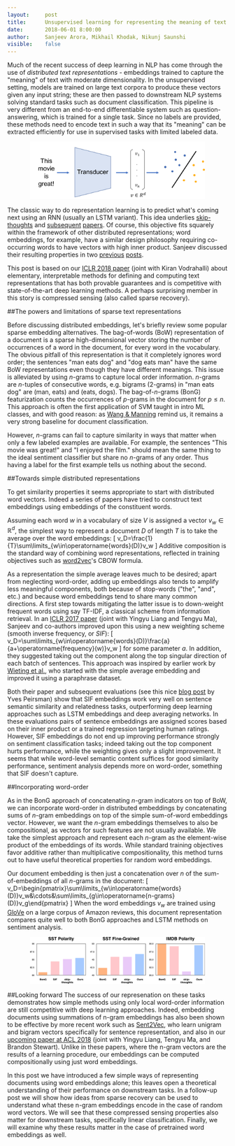 ```yaml
---
layout:     post
title:      Unsupervised learning for representing the meaning of text
date:       2018-06-01 8:00:00
author:     Sanjeev Arora, Mikhail Khodak, Nikunj Saunshi
visible:    false
---
```


Much of the recent success of deep learning in NLP has come through the use of *distributed text representations* - embeddings trained to capture the "meaning" of text with moderate dimensionality. 
In the unsupervised setting, models are trained on large text corpora to produce these vectors given any input string; 
these are then passed to downstream NLP systems solving standard tasks such as document classification. 
This pipeline is very different from an end-to-end differentiable system such as question-answering, which is trained for a single task.
Since no labels are provided, these methods need to encode text in such a way that its "meaning" can be extracted efficiently for use in supervised tasks with limited labeled data.

<div style="text-align:center;">
<img src="/assets/unsupervised_pipeline.svg" style="width:400px;" />
</div>

The classic way to do representation learning is to predict what's coming next using an RNN (usually an LSTM variant).
This idea underlies [skip-thoughts](https://arxiv.org/abs/1506.06726) and [subsequent](https://arxiv.org/abs/1506.01057) [papers](https://arxiv.org/abs/1502.06922).
Of course, this objective fits squarely within the framework of other distributed representations; 
word embeddings, for example, have a similar design philosophy requiring co-occurring words to have vectors with high inner product.
Sanjeev discussed their resulting properties in two [previous](http://www.offconvex.org/2016/02/14/word-embeddings-2/) [posts](http://www.offconvex.org/2016/07/10/embeddingspolysemy/).

This post is based on our [ICLR 2018 paper](https://openreview.net/forum?id=B1e5ef-C-&noteId=B1e5ef-C-) (joint with Kiran Vodrahalli) about elementary, interpretable methods for defining and computing text representations that has both provable guarantees and is competitive with state-of-the-art deep learning methods. 
A perhaps surprising member in this story is compressed sensing (also called sparse recovery).

##The powers and limitations of sparse text representations

Before discussing distributed embeddings, let's briefly review some popular sparse embedding alternatives.
The bag-of-words (BoW) representation of a document is a sparse high-dimensional vector storing the number of occurrences of a word in the document, for every word in the vocabulary.
The obvious pitfall of this representation is that it completely ignores word order; the sentences "man eats dog" and "dog eats man" have the same BoW representations even though they have different meanings.
This issue is alleviated by using $n$-grams to capture local order information. $n$-grams are $n$-tuples of consecutive words, e.g. bigrams (2-grams) in "man eats dog" are (man, eats) and (eats, dogs).
The bag-of-$n$-grams (BonG) featurization counts the occurrences of $p$-grams in the document for $p\le n$.
This approach is often the first application of SVM taught in intro ML classes, and with good reason: as [Wang & Manning](https://www.aclweb.org/anthology/P12-2018) remind us, it remains a very strong baseline for document classification.

However, $n$-grams can fail to capture similarity in ways that matter when only a few labeled examples are available.
For example, the sentences "This movie was great!" and "I enjoyed the film." should mean the same thing to the ideal sentiment classifier but share no $n$-grams of any order.
Thus having a label for the first example tells us nothing about the second.

##Towards simple distributed representations

To get similarity properties it seems appropriate to start with distributed word vectors.
Indeed a series of papers have tried to construct text embeddings using embeddings of the constituent words.

Assuming each word $w$ in a vocabulary of size $V$ is assigned a vector $v_w\in\mathbb{R}^d$, the simplest way to represent a document $D$ of length $T$ is to take the average over the word embeddings:
\[
v_D=\frac{1}{T}\sum\limits_{w\in\operatorname{words}(D)}v_w
\]
Additive composition is the standard way of combining word representations, reflected in training objectives such as [word2vec](https://arxiv.org/abs/1301.3781)'s CBOW formula.

As a representation the simple average leaves much to be desired; 
apart from neglecting word-order, adding up embeddings also tends to amplify less meaningful components, both because of stop-words ("the", "and", etc.) and because word embeddings tend to share many common directions.
A first step towards mitigating the latter issue is to down-weight frequent words using say TF-IDF, a classical scheme from information retrieval.
In an [ICLR 2017 paper](https://openreview.net/forum?id=SyK00v5xx) (joint with Yingyu Liang and Tengyu Ma), Sanjeev and co-authors improved upon this using a new weighting scheme (smooth inverse frequency, or *SIF*):
\[
v_D=\sum\limits_{w\in\operatorname{words}(D)}\frac{a}{a+\operatorname{frequency}(w)}v_w
\]
for some parameter $a$.
In addition, they suggested taking out the component along the top singular direction of each batch of sentences.
This approach was inspired by earlier work by [Wieting et al.](https://arxiv.org/abs/1511.08198), who started with the simple average embedding and improved it using a paraphrase dataset.

Both their paper and subsequent evaluations (see this nice [blog post](http://nlp.town/blog/sentence-similarity/) by Yves Peirsman) show that SIF embeddings work very well on sentence semantic similarity and relatedness tasks, outperforming deep learning approaches such as LSTM embeddings and deep averaging networks.
In these evaluations pairs of sentence embeddings are assigned scores based on their inner product or a trained regression targeting human ratings.
However, SIF embeddings do not end up improving performance strongly on sentiment classification tasks; 
indeed taking out the top component hurts performance, while the weighting gives only a slight improvement.
It seems that while word-level semantic content suffices for good similarity performance, sentiment analysis depends more on word-order, something that SIF doesn't capture.

##Incorporating word-order

As in the BonG approach of concatenating $n$-gram indicators on top of BoW, we can incorporate word-order in distributed embeddings by concatenating sums of $n$-gram embeddings on top of the simple sum-of-word embeddings vector.
However, we want the $n$-gram embeddings themselves to also be compositional, as vectors for such features are not usually available.
We take the simplest approach and represent each $n$-gram as the element-wise product of the embeddings of its words. 
While standard training objectives favor additive rather than multiplicative compositionality, this method turns out to have useful theoretical properties for random word embeddings.

Our document embedding is then just a concatenation over $n$ of the sum-of-embeddings of all $n$-grams in the document:
\[
v_D=\begin{pmatrix}\sum\limits_{w\in\operatorname{words}(D)}v_w&\cdots&\sum\limits_{g\in\operatorname{n-grams}(D)}v_g\end{pmatrix}
\]
When the word embeddings $v_w$ are trained using [GloVe](http://www.aclweb.org/anthology/D14-1162) on a large corpus of Amazon reviews, this document representation compares quite well to both BonG approaches and LSTM methods on sentiment analysis.

<div style="text-align:center;">
<img src="/assets/clfperf_sst_imdb.svg" style="width:400px;" />
</div>


##Looking forward
The success of our represenation on these tasks demonstrates how simple methods using only local word-order information are still competitive with deep learning approaches.
Indeed, embedding documents using summations of n-gram embeddings has also been shown to be effective by more recent work such as [Sent2Vec](https://arxiv.org/abs/1703.02507), who learn unigram and bigram vectors specifically for sentence representation, and also in our [upcoming paper at ACL 2018](https://arxiv.org/abs/1805.05388) (joint with Yingyu Liang, Tengyu Ma, and Brandon Stewart).
Unlike in these papers, where the n-gram vectors are the results of a learning procedure, our embeddings can be computed compositionally using just word embeddings.

In this post we have introduced a few simple ways of representing documents using word embeddings alone; this leaves open a theoretical understanding of their performance on downstream tasks.
In a follow-up post we will show how ideas from sparse recovery can be used to understand what these n-gram embeddings encode in the case of random word vectors.
We will see that these compressed sensing properties also matter for downstream tasks, specifically linear classification.
Finally, we will examine why these results matter in the case of pretrained word embeddings as well.
